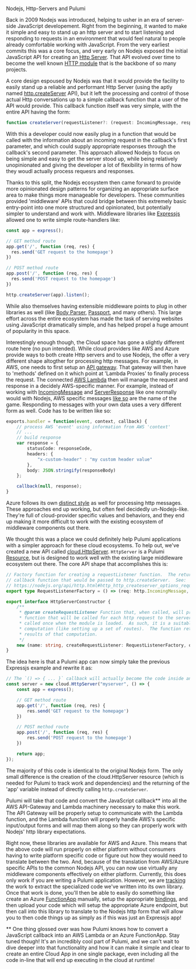 Nodejs, Http-Servers and Pulumi

Back in 2009 Nodejs was introduced, helping to usher in an era of server-side JavaScript developement. Right from the beginning, it wanted to make it simple and easy to stand up an http server and to start listening and responding to requests in an environment that would feel natural to people already comfortable working with JavaScript.  From the very earliest commits this was a core focus, and very early on Nodejs exposed the initial JavaScript API for creating an [Http Server](https://github.com/nodejs/node/commit/a80591aff6704bd71ac5b136e23ddd7b52cf0299#diff-31b367d1856df8608494b65123d57acd).  That API evolved over time to become the well known [HTTP module](https://nodejs.org/api/http.html) that is the backbone of so many projects.

A core design espoused by Nodejs was that it would provide the facility to easily stand up a reliable and performant Http Server (using the aptly named [http.createServer](https://nodejs.org/api/http.html#http_http_createserver_options_requestlistener) API), but it left the processing and control of those actual Http conversations up to a simple callback function that a user of the API would provide.  This callback function itself was very simple, with the entire API having the form:

```ts
function createServer(requestListener?: (request: IncomingMessage, response: ServerResponse) => void): Server
```

With this a developer could now easily plug in a function that would be called with the information about an incoming request in the callback's first parameter, and which could supply appropriate responses through the callback's second parameter.  This approach allowed Nodejs to focus on being simple and easy to get the server stood up, while being relatively unopinionated and giving the developer a lot of flexibility in terms of how they woudl actually process requesrs and responses.

Thanks to this split, the Nodejs ecosystem then came forward to provide more opinionated design patterns for organizing an appropriate surface area to make things more manageable for developers.  These communities provided 'middleware' APIs that could bridge between this extremely basic entry-point into one more structured and opinionated, but potentially simpler to understand and work with.  Middleware libraries like [Expressjs](http://expressjs.com/) allowed one to write simple route-handlers like:

```ts
const app = express();

// GET method route
app.get('/', function (req, res) {
  res.send('GET request to the homepage')
})

// POST method route
app.post('/', function (req, res) {
  res.send('POST request to the homepage')
})

http.createServer(app).listen();
```

While also themselves having extensible middleware points to plug in other libraries as well (like [Body Parser](https://github.com/expressjs/body-parser), [Passport](http://www.passportjs.org/), and many others).  This large effort across the entire ecosystem has made the task of serving websites using JavaScript dramatically simple, and has helped propel a huge amount of popularity in this space.

Interestingly enough though, the Cloud space has gone a slightly different route here (no pun intended).  While cloud providers like AWS and Azure provide ways to both create Http servers and to use Nodejs, the offer a very different shape altogther for processing http messages.  For example, in AWS, one needs to first setup an [API gateway](https://aws.amazon.com/api-gateway/).  That gateway will then have to 'methods' defined on it which point at 'Lambda Proxies' to finally process the request.  The connected [AWS Lambda](https://aws.amazon.com/lambda/) then will manage the request and response in a decidely AWS-specific manner.  For example, instead of working with [IncomingMessage](https://nodejs.org/api/http.html#http_class_http_incomingmessage) and [ServerResponse](https://nodejs.org/api/http.html#http_class_http_serverresponse) like one normally would with Nodejs, AWS specific messages [like so](https://docs.aws.amazon.com/lambda/latest/dg/eventsources.html#eventsources-api-gateway-request) are the name of the game.  Responding to messages with your own data uses a very different form as well.  Code has to be written like so:

```ts
exports.handler = function(event, context, callback) {
    // process AWS 'event' using information from AWS 'context'
    // ...
    // build response
    var response = {
        statusCode: responseCode,
        headers: {
            "x-custom-header" : "my custom header value"
        },
        body: JSON.stringify(responseBody)
    };

    callback(null, response);
}
```

Azure follows its own [distinct style](https://docs.microsoft.com/en-us/azure/azure-functions/functions-bindings-http-webhook) as well for processing http messages.  These approaches end up working, but often feel decidedly un-Nodejs-like.  They're full of cloud-provider specific values and behaviors, and they end up making it more difficult to work with the existing ecosystem of middleware components out there.

We thought this was a place we could definitely help Pulumi applications with a simpler approach for these cloud ecosystems.  To help out, we've created a new API called [cloud.HttpServer](https://github.com/pulumi/pulumi-cloud/blob/master/api/httpServer.ts).  `HttpServer` is a Pulumi [Resource](https://pulumi.io/reference/programming-model.html#resources), but is designed to work well with the existing large middleware ecosystem out there.  The core API shape that accomplishes this is:

```ts
// Factory function for creating a requestListener function.  The returned function is the same
// callback function that would be passed to http.createServer.  See:
// https://nodejs.org/api/http.html#http_http_createserver_options_requestlistener for more details.
export type RequestListenerFactory = () => (req: http.IncomingMessage, res: http.ServerResponse) => void;

export interface HttpServerConstructor {
    /**
     * @param createRequestListener Function that, when called, will produce the [[requestListener]]
     * function that will be called for each http request to the server.  The function will be
     * called once when the module is loaded.  As such, it is a suitable place for expensive
     * computation (like setting up a set of routes).  The function returned can then utilize the
     * results of that computation.
     */
    new (name: string, createRequestListener: RequestListenerFactory, opts?: pulumi.ResourceOptions): HttpServer;
}
```

The idea here is that a Pulumi app can now simply take the previous Expressjs example and rewrite it as:

```ts
// The `() => { ... }` callback will actually become the code inside an AWS Lambda!**
const server = new cloud.HttpServer("myserver", () => {
    const app = express();

    // GET method route
    app.get('/', function (req, res) {
        res.send('GET request to the homepage')
    })

    // POST method route
    app.post('/', function (req, res) {
        res.send('POST request to the homepage')
    })

    return app;
});
```

The majority of this code is identical to the original Nodejs form.  The only small difference is the creation of the cloud.HttpServer resource (which is needed for Pulumi to track work and dependencies) and the returning of the 'app' variable instead of directly calling `http.createServer`.

Pulumi will take that code and convert the JavaScript callback** into all the AWS API-Gateway and Lambda machinery necessary to make this work.  The API Gateway will be properly setup to communicate with the Lambda function, and the Lambda function will properly handle AWS's specific input/output forms and will map them along so they can properly work with Nodejs' http library expectations.

Right now, these libraries are available for AWS and Azure.  This means that the above code will run properly on either platform without consumers having to write platform specific code or figure out how they would need to translate between the two.  And, because of the translation from AWS/Azure specific APIs to the common Nodejs API, you can now use virtually any middleware components effectively on either platform.  Currently, this does only work if you are writing a Pulumi application.  However, we are [tracking](https://github.com/pulumi/pulumi-cloud/issues/585) the work to extract the specialized code we've written into its own library.  Once that work is done, you'll then be able to easily do something like create an Azure [FunctionApp](https://docs.microsoft.com/en-us/azure/azure-functions/functions-overview) manually, setup the appropriate [bindings](https://docs.microsoft.com/en-us/azure/azure-functions/functions-bindings-http-webhook), and then upload your code which will setup the appropriate Azure endpoint, but then call into this library to translate to the Nodejs http form that will allow you to then code things up as simply as if this was just an Expressjs app!

** One thing glossed over was how Pulumi knows how to convert a JavaScript callback into an AWS Lambda or an Azure FunctionApp.  Stay tuned though!  It's an incredibly cool part of Pulumi, and we can't wait to dive deeper into that functionality and how it can make it simple and clear to create an entire Cloud App in one single package, even including all the code in-line that will end up executing in the cloud at runtime!
